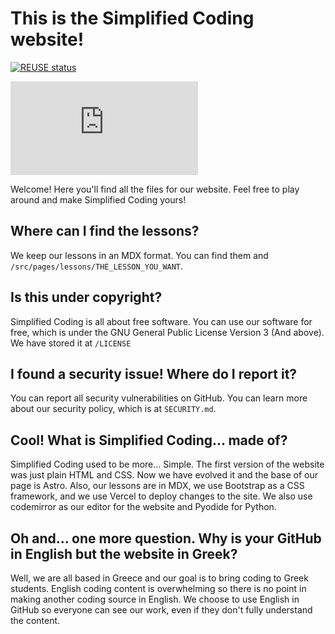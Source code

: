 <!--
SPDX-FileCopyrightText: 2024 The Simplified Coding Team <main@simplifiedcoding.org>

SPDX-License-Identifier: CC0-1.0
-->

# This is the Simplified Coding website!
[![REUSE status](https://api.reuse.software/badge/github.com/simplified-coding/simplified-coding)](https://api.reuse.software/info/github.com/simplified-coding/simplified-coding)

![This website runs on green hosting - verified by thegreenwebfoundation.org](https://app.greenweb.org/api/v3/greencheckimage/simplifiedcoding.org?nocache=true)

Welcome! Here you'll find all the files for our website. Feel free to play around and make Simplified Coding yours!

## Where can I find the lessons?

We keep our lessons in an MDX format. You can find them and `/src/pages/lessons/THE_LESSON_YOU_WANT`.

## Is this under copyright?

Simplified Coding is all about free software. You can use our software for free, which is under the GNU General Public License Version 3 (And above). We have stored it at `/LICENSE`

## I found a security issue! Where do I report it?

You can report all security vulnerabilities on GitHub. You can learn more about our security policy, which is at `SECURITY.md`.

## Cool! What is Simplified Coding... made of?

Simplified Coding used to be more... Simple. The first version of the website was just plain HTML and CSS. Now we have evolved it and the base of our page is Astro. Also, our lessons are in MDX, we use Bootstrap as a CSS framework, and we use Vercel to deploy changes to the site. We also use codemirror as our editor for the website and Pyodide for Python.

## Oh and... one more question. Why is your GitHub in English but the website in Greek?

Well, we are all based in Greece and our goal is to bring coding to Greek students. English coding content is overwhelming so there is no point in making another coding source in English. We choose to use English in GitHub so everyone can see our work, even if they don't fully understand the content.
